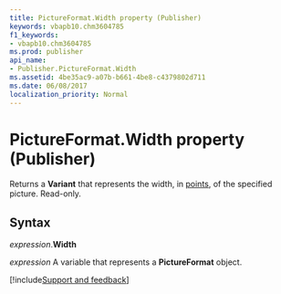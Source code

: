 ```yaml
---
title: PictureFormat.Width property (Publisher)
keywords: vbapb10.chm3604785
f1_keywords:
- vbapb10.chm3604785
ms.prod: publisher
api_name:
- Publisher.PictureFormat.Width
ms.assetid: 4be35ac9-a07b-b661-4be8-c4379802d711
ms.date: 06/08/2017
localization_priority: Normal
---
```



# PictureFormat.Width property (Publisher)

Returns a  **Variant** that represents the width, in [points](../language/glossary/vbe-glossary.md#point), of the specified picture. Read-only.


## Syntax

_expression_.**Width**

 _expression_ A variable that represents a  **PictureFormat** object.

[!include[Support and feedback](~/includes/feedback-boilerplate.md)]